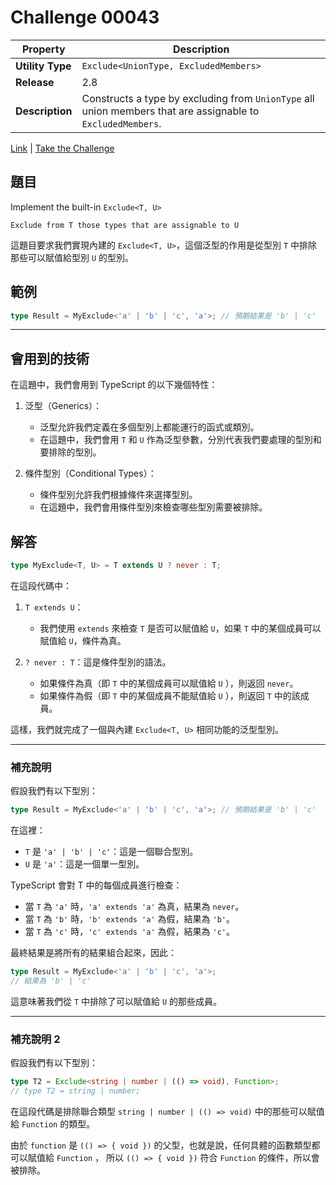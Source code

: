 # Challenge 00043

| Property         | Description                                                                                                 |
| ---------------- | ----------------------------------------------------------------------------------------------------------- |
| **Utility Type** | `Exclude<UnionType, ExcludedMembers>`                                                                       |
| **Release**      | 2.8                                                                                                         |
| **Description**  | Constructs a type by excluding from `UnionType` all union members that are assignable to `ExcludedMembers`. |

[Link](https://github.com/type-challenges/type-challenges/blob/main/questions/00043-easy-exclude/README.md) | [Take the Challenge](https://tsch.js.org/43/play)

## 題目

Implement the built-in `Exclude<T, U>`

```
Exclude from T those types that are assignable to U
```

這題目要求我們實現內建的 `Exclude<T, U>`，這個泛型的作用是從型別 `T` 中排除那些可以賦值給型別 `U` 的型別。

## 範例

```typescript
type Result = MyExclude<'a' | 'b' | 'c', 'a'>; // 預期結果是 'b' | 'c'
```

---

## 會用到的技術

在這題中，我們會用到 TypeScript 的以下幾個特性：

1. 泛型（Generics）：

    - 泛型允許我們定義在多個型別上都能運行的函式或類別。
    - 在這題中，我們會用 `T` 和 `U` 作為泛型參數，分別代表我們要處理的型別和要排除的型別。

2. 條件型別（Conditional Types）：

    - 條件型別允許我們根據條件來選擇型別。
    - 在這題中，我們會用條件型別來檢查哪些型別需要被排除。

## 解答

```typescript
type MyExclude<T, U> = T extends U ? never : T;
```

在這段代碼中：

1. `T extends U`：

    - 我們使用 `extends` 來檢查 `T` 是否可以賦值給 `U`，如果 `T` 中的某個成員可以賦值給 `U`，條件為真。

2. `? never : T`：這是條件型別的語法。
    - 如果條件為真（即 `T` 中的某個成員可以賦值給 `U` ），則返回 `never`。
    - 如果條件為假（即 `T` 中的某個成員不能賦值給 `U` ），則返回 `T` 中的該成員。

這樣，我們就完成了一個與內建 `Exclude<T, U>` 相同功能的泛型型別。

---

### 補充說明

假設我們有以下型別：

```typescript
type Result = MyExclude<'a' | 'b' | 'c', 'a'>; // 預期結果是 'b' | 'c'
```

在這裡：

-   `T` 是 `'a' | 'b' | 'c'`：這是一個聯合型別。
-   `U` 是 `'a'`：這是一個單一型別。

TypeScript 會對 T 中的每個成員進行檢查：

-   當 `T` 為 `'a'` 時，`'a' extends 'a'` 為真，結果為 `never`。
-   當 `T` 為 `'b'` 時，`'b' extends 'a'` 為假，結果為 `'b'`。
-   當 `T` 為 `'c'` 時，`'c' extends 'a'` 為假，結果為 `'c'`。

最終結果是將所有的結果組合起來，因此：

```typescript
type Result = MyExclude<'a' | 'b' | 'c', 'a'>;
// 結果為 'b' | 'c'
```

這意味著我們從 `T` 中排除了可以賦值給 `U` 的那些成員。

---

### 補充說明 2

假設我們有以下型別：

```typescript
type T2 = Exclude<string | number | (() => void), Function>;
// type T2 = string | number;
```

在這段代碼是排除聯合類型 `string | number | (() => void)` 中的那些可以賦值給 `Function` 的類型。

由於 `function` 是 `(() => { void })` 的父型，也就是說，任何具體的函數類型都可以賦值給 `Function` ， 所以 `(() => { void })` 符合 `Function` 的條件，所以會被排除。


